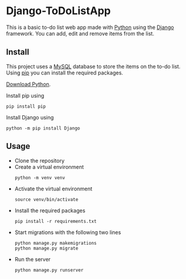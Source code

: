 # Django-ToDoListApp

This is a basic to-do list web app made with [Python](https://www.python.org/) using the [Django](https://www.djangoproject.com/) framework.
You can add, edit and remove items from the list.

## Install

This project uses a [MySQL](https://www.mysql.com/) database to store the items on the to-do list.
Using [pip](https://pypi.org/project/pip/) you can install the required packages.

[Download Python](https://www.python.org/downloads/).

Install pip using
```
pip install pip
```
Install Django using
```
python -m pip install Django
```

## Usage

  * Clone the repository
  * Create a virtual environment
    ```
    python -m venv venv
    ```
  * Activate the virtual environment
    ```
    source venv/bin/activate
    ```
  * Install the required packages
    ```
    pip install -r requirements.txt
    ```
  * Start migrations with the following two lines
    ```
    python manage.py makemigrations
    python manage.py migrate
    ```
  * Run the server
    ```
    python manage.py runserver
    ```
